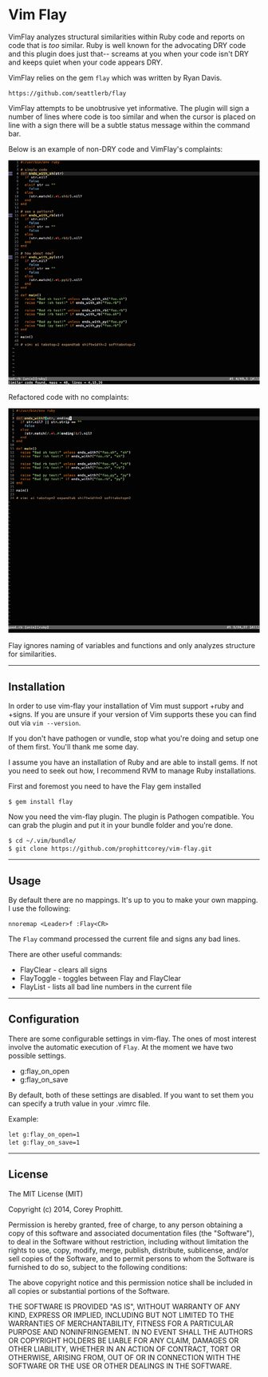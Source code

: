 Vim Flay
========

VimFlay analyzes structural similarities within Ruby code and reports on code
that is _too_ similar. Ruby is well known for the advocating DRY code and
this plugin does just that-- screams at you when your code isn't DRY and keeps
quiet when your code appears DRY.

VimFlay relies on the gem `flay` which was written by Ryan Davis.

    https://github.com/seattlerb/flay

VimFlay attempts to be unobtrusive yet informative. The plugin will sign a
number of lines where code is too similar and when the cursor is placed on
line with a sign there will be a subtle status message within the command bar.

Below is an example of non-DRY code and VimFlay's complaints:

![alt text](snapshots/bad.png "VimFlay, bad code shown.")

Refactored code with no complaints:

![alt text](snapshots/good.png "VimFlay, good code shown.")

Flay ignores naming of variables and functions and only analyzes structure for
similarities.

------------
Installation
------------

In order to use vim-flay your installation of Vim must support +ruby and
+signs. If you are unsure if your version of Vim supports these you can
find out via `vim --version`.

If you don't have pathogen or vundle, stop what you're doing and setup one of
them first. You'll thank me some day.

I assume you have an installation of Ruby and are able to install gems. If not
you need to seek out how, I recommend RVM to manage Ruby installations.

First and foremost you need to have the Flay gem installed

    $ gem install flay

Now you need the vim-flay plugin. The plugin is Pathogen compatible. You can
grab the plugin and put it in your bundle folder and you're done.

    $ cd ~/.vim/bundle/
    $ git clone https://github.com/prophittcorey/vim-flay.git

-----
Usage
-----

By default there are no mappings. It's up to you to make your own mapping. I
use the following:

    nnoremap <Leader>f :Flay<CR>

The `Flay` command processed the current file and signs any bad lines.

There are other useful commands:

* FlayClear - clears all signs
* FlayToggle - toggles between Flay and FlayClear
* FlayList - lists all bad line numbers in the current file

-------------
Configuration
-------------

There are some configurable settings in vim-flay. The ones of most interest
involve the automatic execution of `Flay`. At the moment we have two possible
settings.

* g:flay_on_open
* g:flay_on_save

By default, both of these settings are disabled. If you want to set them you
can specify a truth value in your .vimrc file.

Example:

    let g:flay_on_open=1
    let g:flay_on_save=1

-------
License
-------

The MIT License (MIT)

Copyright (c) 2014, Corey Prophitt.

Permission is hereby granted, free of charge, to any person obtaining a copy
of this software and associated documentation files (the "Software"), to deal
in the Software without restriction, including without limitation the rights
to use, copy, modify, merge, publish, distribute, sublicense, and/or sell
copies of the Software, and to permit persons to whom the Software is
furnished to do so, subject to the following conditions:

The above copyright notice and this permission notice shall be included in
all copies or substantial portions of the Software.

THE SOFTWARE IS PROVIDED "AS IS", WITHOUT WARRANTY OF ANY KIND, EXPRESS OR
IMPLIED, INCLUDING BUT NOT LIMITED TO THE WARRANTIES OF MERCHANTABILITY,
FITNESS FOR A PARTICULAR PURPOSE AND NONINFRINGEMENT. IN NO EVENT SHALL THE
AUTHORS OR COPYRIGHT HOLDERS BE LIABLE FOR ANY CLAIM, DAMAGES OR OTHER
LIABILITY, WHETHER IN AN ACTION OF CONTRACT, TORT OR OTHERWISE, ARISING FROM,
OUT OF OR IN CONNECTION WITH THE SOFTWARE OR THE USE OR OTHER DEALINGS IN
THE SOFTWARE.

